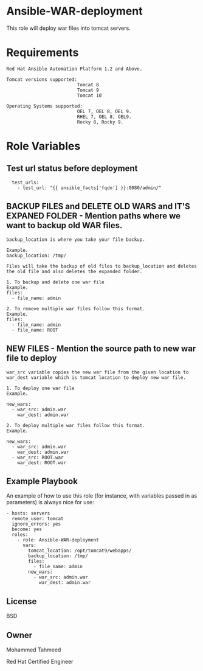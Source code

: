 Ansible-WAR-deployment
=========

This role will deploy war files into tomcat servers.

Requirements
============

    Red Hat Ansible Automation Platform 1.2 and Above.
    
    Tomcat versions supported:
                              Tomcat 8
                              Tomcat 9
                              Tomcat 10
          
    Operating Systems supported:
                              OEL 7, OEL 8, OEL 9.
                              RHEL 7, OEL 8, OEL9.
                              Rocky 8, Rocky 9.

Role Variables
==============

  ## Test url status before deployment

      test_urls:
        - test_url: "{{ ansible_facts['fqdn'] }}:8080/admin/"

  ## BACKUP FILES and DELETE OLD WARS and IT'S EXPANED FOLDER - Mention paths where we want to backup old WAR files.

    backup_location is where you take your file backup.

    Example.
    backup_location: /tmp/

    Files will take the backup of old files to backup_location and deletes the old file and also deletes the expanded folder.

    1. To backup and delete one war file
    Example.
    files:
      - file_name: admin

    2. To remove multiple war files follow this format.
    Example.
    files:
      - file_name: admin
      - file_name: ROOT
    
  ## NEW FILES - Mention the source path to new war file to deploy
    war_src variable copies the new war file from the given location to war_dest variable which is tomcat location to deploy new war file.

    1. To deploy one war file
    Example.

    new_wars:
      - war_src: admin.war
        war_dest: admin.war

    2. To deploy multiple war files follow this format.
    Example.

    new_wars:
      - war_src: admin.war
        war_dest: admin.war
      - war_src: ROOT.war
        war_dest: ROOT.war


Example Playbook
----------------

An example of how to use this role (for instance, with variables passed in as parameters) is always nice for use:

    - hosts: servers
      remote_user: tomcat
      ignore_errors: yes
      become: yes
      roles:
        - role: Ansible-WAR-deployment
          vars:
            tomcat_location: /opt/tomcat9/webapps/
            backup_location: /tmp/
            files:
              - file_name: admin
            new_wars:
              - war_src: admin.war
                war_dest: admin.war
License
-------

BSD

Owner
------------------

Mohammed Tahmeed

Red Hat Certified Engineer

